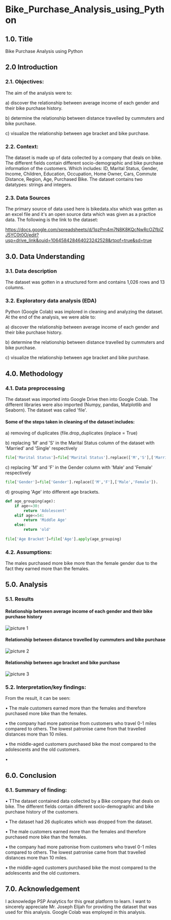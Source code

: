 # Bike_Purchase_Analysis_using_Python

## 1.0. Title
Bike Purchase Analysis using Python

## 2.0 Introduction

### 2.1. Objectives: 

The aim of the analysis were to:

a) discover the relationship between average income of each gender and their bike purchase history.

b) determine the relationship between distance travelled by cummuters and bike purchase.

c) visualize the relationship between age bracket and bike purchase.


### 2.2. Context:

The dataset is made up of data collected by a company that deals on bike. The different fields contain different socio-demographic and bike purchase information of the customers. Which includes: ID,	Marital Status,	Gender,	Income,	Children,	Education,	Occupation,	Home Owner,	Cars,	Commute Distance,	Region,	Age,	Purchased Bike. The dataset contains two datatypes: strings and integers.

### 2.3. Data Sources

The primary source of data used here is bikedata.xlsx which was gotten as an excel file and it's an open source data which was given as a practice data. The following is the link to the dataset: 

https://docs.google.com/spreadsheets/d/1qzPm4m7N8K8KQcNwRcOZfbIZJ5YC0t0O/edit?usp=drive_link&ouid=106458428464023242528&rtpof=true&sd=true

## 3.0. Data Understanding

### 3.1. Data description
The dataset was gotten in a structured form and contains 1,026 rows and 13 columns. 

### 3.2. Exploratory data analysis (EDA)

Python (Google Colab) was implored in cleaning and analyzing the dataset. At the end of the analysis, we were able to:

a) discover the relationship between average income of each gender and their bike purchase history.

b) determine the relationship between distance travelled by cummuters and bike purchase.

c) visualize the relationship between age bracket and bike purchase.


## 4.0. Methodology

### 4.1. Data preprocessing

The dataset was imported into Google Drive then into Google Colab. The different libraries were also imported (Numpy, pandas, Matplotlib and Seaborn). The dataset was called 'file'.

#### Some of the steps taken in cleaning of the dataset includes:

a) removing of duplicates (file.drop_duplicates (inplace = True)

b) replacing 'M' and 'S' in the Marital Status column of the dataset with 'Married' and 'Single' respectively 

```Python
file['Marital Status']=file['Marital Status'].replace(['M','S'],['Married','Single'])
```

c) replacing 'M' and 'F' in the Gender column with 'Male' and 'Female' respectively 

```Python
file['Gender']=file['Gender'].replace(['M','F'],['Male','Female']).
```

d) grouping 'Age' into different age brackets.

```Python
def age_grouping(age):
    if age<=30:
        return 'Adolescent'
    elif age<=54:
        return 'Middle Age'
    else:
        return 'old'
    
file['Age Bracket']=file['Age'].apply(age_grouping)
```

### 4.2. Assumptions:
The males purchased more bike more than the female gender due to the fact they earned more than the females.


## 5.0. Analysis

### 5.1. Results

#### Relationship between average income of each gender and their bike purchase history

![picture 1](https://github.com/user-attachments/assets/e9f0837a-1c99-45c2-a314-d651effb82ff)

#### Relationship between distance travelled by cummuters and bike purchase

![picture 2](https://github.com/user-attachments/assets/f1ca7034-3c1a-40a3-a4ef-2cdcf42e2b35)

#### Relationship between age bracket and bike purchase
	          
![picture 3](https://github.com/user-attachments/assets/82d0f979-dfba-4d93-9911-257640dca2e3)

                        
### 5.2. Interpretation/key findings: 

From the result, it can be seen:

•	The male customers earned more than the females and therefore purchased more bike than the females.

•	the company had more patronise from customers who travel 0-1 miles compared to others. The lowest patronise came from that travelled distances more than 10 miles.

•	the middle-aged customers purchased bike the most compared to the adolescents and the old customers.

•	

## 6.0. Conclusion

### 6.1. Summary of finding:

•	TThe dataset contained data collected by a Bike company that deals on bike. The different fields contain different socio-demographic and bike purchase history of the customers.

•	The dataset had 26 duplicates which was dropped from the dataset.

•	The male customers earned more than the females and therefore purchased more bike than the females.

•	the company had more patronise from customers who travel 0-1 miles compared to others. The lowest patronise came from that travelled distances more than 10 miles.

•	the middle-aged customers purchased bike the most compared to the adolescents and the old customers.


## 7.0. Acknowledgement

I acknowledge PSP Analytics for this great platform to learn. I want to sincerely appreciate Mr. Joseph Elijah for providing the dataset that was used for this analysis. Google Colab was employed in this analysis.

